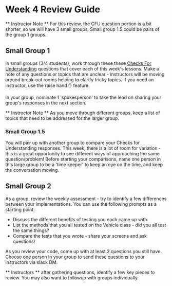 # Week 4 Review Guide

** Instructor Note **  For this review, the CFU question portion is a bit shorter, so we will have 3 small groups.  Small group 1.5 could be pairs of the group 1 groups.

## Small Group 1
In small groups (3/4 students), work through these these [Checks For Understanding](/Mod1/Lessons/Week4/CFUReview.md) questions that cover each of this week's lessons.  Make a note of any questions or topics that are unclear - instructors will be moving around break-out rooms helping to clarify tricky topics.  If you need an instructor, use the raise hand ✋ feature.

In your group, nominate 1 'spokesperson' to take the lead on sharing your group's responses in the next section.

** Instructor Note **
As you move through different groups, keep a list of topics that need to be addressed for the larger group.

### Small Group 1.5
You will pair up with another group to compare your Checks for Understanding responses.  This week, there is a lot of room for variation - this is a great opportunity to see different ways of approaching the same question/problem!  Before starting your comparisons, name one person in this large group to be a 'time keeper' to keep an eye on the time, and keep the conversation moving.


## Small Group 2
As a group, review the weekly assessment - try to identify a few differences between your implementations.  You can use the following prompts as a starting point:

* Discuss the different benefits of testing you each came up with.
* List the methods that you all tested on the Vehicle class - did you all test the same things?
* Compare the tests that you wrote - share your screens and ask questions!

As you review your code, come up with at least 2 questions you still have.  Choose one person in your group to send these questions to your instructors via slack DM.

** Instructors ** after gathering questions, identify a few key pieces to review.  You may also want to followup with groups individually.